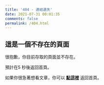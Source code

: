 ```yaml
---
title: '404 - 連結遺失'
date: 2021-07-31 00:01:35
comments: false
permalink: /404.html
---
```


## 這是一個不存在的頁面

很抱歉，你目前存取的頁面並不存在。

預計在<span id="timeout">5</span> 秒後返回首頁。

如果你很急著想看文章，你可以 **[點這裡](https://isdaniel.github.io//)** 返回首頁。

<script>
let countTime = 3;

function count() {
  
  document.getElementById('timeout').textContent = countTime;
  countTime -= 1;
  if(countTime === 0){
    location.href = 'https://isdaniel.github.io//'; 
  }
  setTimeout(() => {
    count();
  }, 1000);
}

count();
</script>
